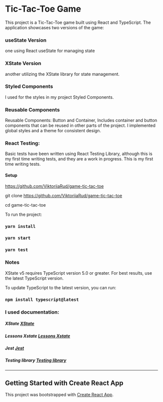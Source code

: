 # Tic-Tac-Toe Game
This project is a Tic-Tac-Toe game built using React and TypeScript.
The application showcases two versions of the game:

### useState Version
one using React useState for managing state  

### XState Version
another utilizing the XState library for state management.

### Styled Components
I used for the styles in my project Styled Components.

### Reusable Components
Reusable Components: Button and Container,
Includes container and button components that can be reused in other parts of the project.
I implemented global styles and a theme for consistent design.

### React Testing:
Basic tests have been written using React Testing Library, 
although this is my first time writing tests, and they are a work in progress.
This is my first time writing tests.


#### **Setup**

https://github.com/ViktoriiaRud/game-tic-tac-toe

git clone https://github.com/ViktoriiaRud/game-tic-tac-toe

cd game-tic-tac-toe

To run the project:

### `yarn install`
### `yarn start`
### `yarn test`


### Notes
XState v5 requires TypeScript version 5.0 or greater. 
For best results, use the latest TypeScript version.

To update TypeScript to the latest version, you can run:
### `npm install typescript@latest`

### I used documentation:
##### XState [XState](https://stately.ai/docs/typescript)
##### Lessons Xstate [Lessons Xstate](https://egghead.io/lessons/xstate)
##### Jest [Jest](https://jestjs.io/docs/using-matchers)
##### Testing library [Testing library](https://testing-library.com/)

____________________________________________________________________________________________________________________________________________________

## Getting Started with Create React App
This project was bootstrapped with [Create React App](https://github.com/facebook/create-react-app).